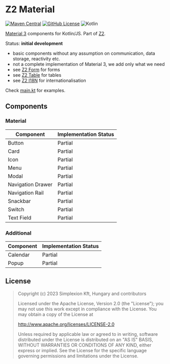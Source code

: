 # Z2 Material

[![Maven Central](https://img.shields.io/maven-central/v/hu.simplexion.z2/z2-material)](https://mvnrepository.com/artifact/hu.simplexion.z2/z2-material)
[![GitHub License](https://img.shields.io/badge/license-Apache%20License%202.0-blue.svg?style=flat)](http://www.apache.org/licenses/LICENSE-2.0)
![Kotlin](https://img.shields.io/github/languages/top/spxbhuhb/z2-material)

[Material 3](https://m3.material.io) components for Kotlin/JS. Part of [Z2](https://github.com/spxbhuhb/z2).

Status: **initial development**

* basic components without any assumption on communication, data storage, reactivity etc.
* not a complete implementation of Material 3, we add only what we need
* see [Z2 Form](https://github.com/spxbhuhb/z2-form) for forms
* see [Z2 Table](https://github.com/spxbhuhb/z2-table) for tables
* see [Z2 I18N](https://github.com/spxbhuhb/z2-i18n) for internationalisation

Check [main.kt](z2-material-cookbook/src/jsMain/kotlin/main.kt) for examples.

## Components

### Material

| Component         | Implementation Status |
|-------------------|-----------------------|
| Button            | Partial               |
| Card              | Partial               |
| Icon              | Partial               |
| Menu              | Partial               |
| Modal             | Partial               |
| Navigation Drawer | Partial               |
| Navigation Rail   | Partial               |
| Snackbar          | Partial               |
| Switch            | Partial               |
| Text Field        | Partial               |


### Additional

| Component | Implementation Status |
|-----------|-----------------------|
| Calendar  | Partial               |
| Popup     | Partial               |

## License

> Copyright (c) 2023 Simplexion Kft, Hungary and contributors
>
> Licensed under the Apache License, Version 2.0 (the "License");
> you may not use this work except in compliance with the License.
> You may obtain a copy of the License at
>
>    http://www.apache.org/licenses/LICENSE-2.0
>
> Unless required by applicable law or agreed to in writing, software
> distributed under the License is distributed on an "AS IS" BASIS,
> WITHOUT WARRANTIES OR CONDITIONS OF ANY KIND, either express or implied.
> See the License for the specific language governing permissions and
> limitations under the License.
